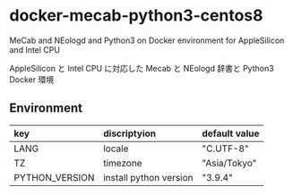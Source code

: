 # docker-mecab-python3-centos8

MeCab and NEologd and Python3 on Docker environment for AppleSilicon and Intel CPU

AppleSilicon と Intel CPU に対応した Mecab と NEologd 辞書と Python3 Docker 環境

## Environment

| key | discriptyion | default value |
| :-- | :-- | :-- |
| LANG | locale | "C.UTF-8" |
| TZ | timezone | "Asia/Tokyo" |
| PYTHON_VERSION | install python version | "3.9.4" |


